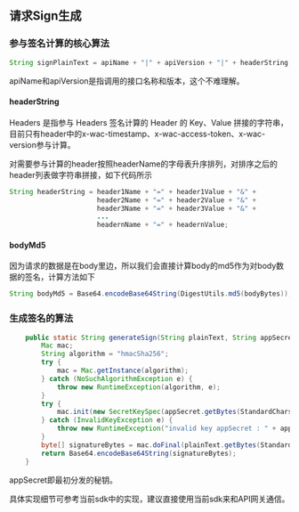 ## 请求Sign生成

### 参与签名计算的核心算法
```java
String signPlainText = apiName + "|" + apiVersion + "|" + headerString + "|" + bodyMd5;
```
apiName和apiVersion是指调用的接口名称和版本，这个不难理解。

#### headerString
Headers 是指参与 Headers 签名计算的 Header 的 Key、Value 拼接的字符串，目前只有header中的x-wac-timestamp、x-wac-access-token、x-wac-version参与计算。

对需要参与计算的header按照headerName的字母表升序排列，对排序之后的header列表做字符串拼接，如下代码所示
```java
String headerString = header1Name + "=" + header1Value + "&" +
                      header2Name + "=" + header2Value + "&" +
                      header3Name + "=" + header3Value + "&" +
                      ...
                      headernName + "=" + headernValue;
```
#### bodyMd5
因为请求的数据是在body里边，所以我们会直接计算body的md5作为对body数据的签名，计算方法如下
```java
String bodyMd5 = Base64.encodeBase64String(DigestUtils.md5(bodyBytes));
```

### 生成签名的算法
```java
    public static String generateSign(String plainText, String appSecret) {
        Mac mac;
        String algorithm = "hmacSha256";
        try {
            mac = Mac.getInstance(algorithm);
        } catch (NoSuchAlgorithmException e) {
            throw new RuntimeException(algorithm, e);
        }
        try {
            mac.init(new SecretKeySpec(appSecret.getBytes(StandardCharsets.UTF_8), algorithm));
        } catch (InvalidKeyException e) {
            throw new RuntimeException("invalid key appSecret : " + appSecret, e);
        }
        byte[] signatureBytes = mac.doFinal(plainText.getBytes(StandardCharsets.UTF_8));
        return Base64.encodeBase64String(signatureBytes);
    }
```
appSecret即最初分发的秘钥。

具体实现细节可参考当前sdk中的实现，建议直接使用当前sdk来和API网关通信。

